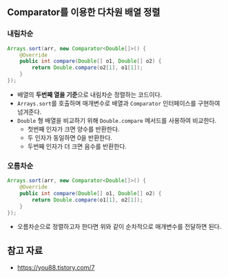 ## Comparator를 이용한 다차원 배열 정렬

### 내림차순

```java
Arrays.sort(arr, new Comparator<Double[]>() {
    @Override
    public int compare(Double[] o1, Double[] o2) {
        return Double.compare(o2[1], o1[1]);
    }
});
```

- 배열의 **두번째 열을 기준**으로 내림차순 정렬하는 코드이다.
- `Arrays.sort`를 호출하며 매개변수로 배열과 `Comparator` 인터페이스를 구현하여 넘겨준다.
- `Double` 형 배열을 비교하기 위해 `Double.compare` 메서드를 사용하여 비교한다.
    - 첫번째 인자가 크면 양수를 반환한다.
    - 두 인자가 동일하면 0을 반환한다.
    - 두번째 인자가 더 크면 음수를 반환한다.

### 오름차순

```java
Arrays.sort(arr, new Comparator<Double[]>() {
    @Override
    public int compare(Double[] o1, Double[] o2) {
        return Double.compare(o1[1], o2[1]);
    }
});
```

- 오름차순으로 정렬하고자 한다면 위와 같이 순차적으로 매개변수를 전달하면 된다.

## 참고 자료

- https://you88.tistory.com/7